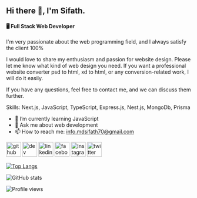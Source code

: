 ## Hi there 👋, I'm Sifath.
#### 🖥️ Full Stack Web Developer

I'm very passionate about the web programming field, and I always satisfy the client 100%

I would love to share my enthusiasm and passion for website design. Please let me know what kind of web design you need. If you want a professional website converter psd to html, xd to html, or any conversion-related work, I will do it easily.

If you have any questions, feel free to contact me, and we can discuss them further.

Skills: Next.js, JavaScript, TypeScript, Express.js, Nest.js, MongoDb, Prisma

- 🌱 I’m currently learning JavaScript 
- 💬 Ask me about web development 
- 📫 How to reach me: info.mdsifath70@gmail.com 


[<img src='https://cdn.jsdelivr.net/npm/simple-icons@3.0.1/icons/github.svg' alt='github' height='40'>](https://github.com/mdsifath70)  [<img src='https://cdn.jsdelivr.net/npm/simple-icons@3.0.1/icons/dev-dot-to.svg' alt='dev' height='40'>](https://dev.to/mdsifath70)  [<img src='https://cdn.jsdelivr.net/npm/simple-icons@3.0.1/icons/linkedin.svg' alt='linkedin' height='40'>](https://www.linkedin.com/in/mdsifath70/)  [<img src='https://cdn.jsdelivr.net/npm/simple-icons@3.0.1/icons/facebook.svg' alt='facebook' height='40'>](https://www.facebook.com/mdsifath70)  [<img src='https://cdn.jsdelivr.net/npm/simple-icons@3.0.1/icons/instagram.svg' alt='instagram' height='40'>](https://www.instagram.com/mdsifath70/)  [<img src='https://cdn.jsdelivr.net/npm/simple-icons@3.0.1/icons/twitter.svg' alt='twitter' height='40'>](https://twitter.com/mdsifath70)  

[![Top Langs](https://github-readme-stats.vercel.app/api/top-langs/?username=mdsifath70)](https://github.com/anuraghazra/github-readme-stats)

![GitHub stats](https://github-readme-stats.vercel.app/api?username=mdsifath70&show_icons=true)  

![Profile views](https://gpvc.arturio.dev/mdsifath70)  
